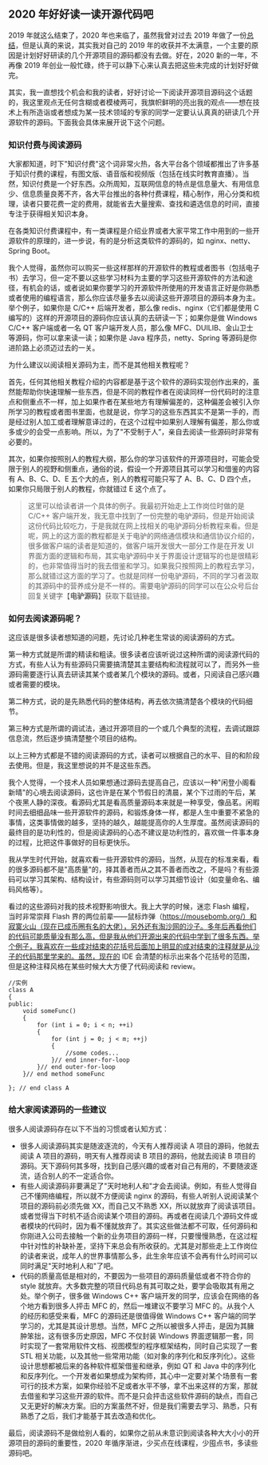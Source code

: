 ## 2020 年好好读一读开源代码吧

2019 年就这么结束了，2020 年也来临了，虽然我曾对过去 2019 年做了一份[总结](http://mp.weixin.qq.com/s?__biz=MzU2MTkwMTE4Nw==&mid=2247488102&idx=1&sn=ab0baea7e8b03c5af56cfcd2c28ea4fc&chksm=fc70e98acb07609ca10302b157d9ee3b555e62b2d17675b2b97b7987523e78a6a0393315ac35&scene=21#wechat_redirect)，但是认真的来说，其实我对自己的 2019 年的收获并不太满意，一个主要的原因是计划好好研读的几个开源项目的源码都没有去做。好在，2020 新的一年，不再像 2019 年创业一般忙碌，终于可以静下心来认真去把这些未完成的计划好好做完。

其实，我一直想找个机会和我的读者，好好讨论一下阅读开源项目源码这个话题的，我这里观点无任何含糊或者模棱两可，我旗帜鲜明的亮出我的观点——想在技术上有所造诣或者想成为某一技术领域的专家的同学一定要认认真真的研读几个开源软件的源码。下面我会具体来展开说下这个问题。

### 知识付费与阅读源码

大家都知道，时下"知识付费"这个词非常火热，各大平台各个领域都推出了许多基于知识付费的课程，有图文版、语音版和视频版（包括在线实时教育直播）。当然，知识付费是一个好东西。众所周知，互联网信息的特点是信息量大、有用信息少、信息质量良莠不齐，各大平台推出的各种付费课程，精心制作，用心分类和梳理，读者只要花费一定的费用，就能省去大量搜索、查找和遴选信息的时间，直接专注于获得相关知识本身。

在各类知识付费课程中，有一类课程是介绍业界或者大家平常工作中用到的一些开源软件的原理的，进一步说，有的是分析这类软件的源码的，如 nginx、netty、Spring Boot。

我个人觉得，虽然你可以购买一些这样那样的开源软件的教程或者图书（包括电子书）去学习，但一定不要以这些学习材料为主要的学习这些开源软件的方法和途径，有机会的话，或者说如果你要学习的开源软件所使用的开发语言正好是你熟悉或者使用的编程语言，那么你应该尽量多去以阅读这些开源项目的源码本身为主。举个例子，如果你是 C/C++ 后端开发者，那么像 redis、nginx（它们都是使用 C 编写的）这样的开源项目的源码你应该认真的去研读一下；如果你是做 Windows C/C++ 客户端或者一名 QT 客户端开发人员，那么像 MFC、DUILIB、金山卫士等源码，你可以拿来读一读；如果你是 Java 程序员，netty、Spring 等源码是你进阶路上必须迈过去的一关。

为什么建议以阅读相关源码为主，而不是其他相关教程呢？

首先，任何其他相关教程介绍的内容都是基于这个软件的源码实现创作出来的，虽然能帮助你快速理解一些东西，但是不同的教程作者在阅读同样一份代码时的注意点和侧重点不一样，加上如果作者在某些地方有理解偏差的，这种偏差会被引入你所学习的教程或者图书里面，也就是说，你学习的这些东西其实不是第一手的，而是经过别人加工或者理解意译过的，在这个过程中如果别人理解有偏差，那么你或多或少的会受一点影响。所以，为了"不受制于人”，亲自去阅读一些源码时非常有必要的。

其次，如果你按照别人的教程大纲，那么你的学习该软件的开源项目时，可能会受限于别人的视野和侧重点，通俗的说，假设一个开源项目其可以学习和借鉴的内容有 A、B、C、D、E 五个大的点，别人的教程可能只写了 A、B、C、D 四个点，如果你只局限于别人的教程，你就错过 E 这个点了。

> 这里可以给读者讲一个具体的例子。我最初开始走上工作岗位时做的是 C/C++ 客户端开发，我无意中找到了一份完整的电驴源码，但是开始阅读这份代码比较吃力，于是我就在网上找相关的电驴源码分析教程来看。但是呢，网上的这方面的教程都是关于电驴的网络通信模块和通信协议介绍的，很多做客户端的读者是知道的，做客户端开发很大一部分工作是在开发 UI 界面方面的逻辑和布局，其实电驴源码中关于界面设计逻辑写的也是很精彩的，也非常值得当时的我去借鉴和学习。如果我只按照网上的教程去学习，那么就错过这方面的学习了。也就是同样一份电驴源码，不同的学习者汲取的其源码中的营养成分是不一样的。需要电驴源码的同学可以在公众号后台回复关键字【**电驴源码**】获取下载链接。

### 如何去阅读源码呢？

这应该是很多读者想知道的问题，先讨论几种老生常谈的阅读源码的方式。

第一种方式就是所谓的精读和粗读。很多读者应该听说过这种所谓的阅读源代码的方式，有些人认为有些源码只需要搞清楚其主要结构和流程就可以了，而另外一些源码需要逐行认真去研读其某个或者某几个模块的源码。或者，只阅读自己感兴趣或者需要的模块。

第二种方式，说的是先熟悉代码的整体结构，再去依次搞清楚各个模块的代码细节。

第三种方式是所谓的调试法，通过开源项目的一个或几个典型的流程，去调试跟踪信息流，然后逐步搞清楚整个项目的结构。

以上三种方式都是不错的阅读源码的方式，读者可以根据自己的水平、目的和阶段去使用。但是，我这里想说的并不是这些东西。

我个人觉得，一个技术人员如果想通过源码去提高自己，应该以一种"闲登小阁看新晴"的心境去阅读源码，这也许是在某个节假日的清晨，某个下过雨的午后，某个夜黑人静的深夜。看源码尤其是看高质量源码本来就是一种享受，像品茗。闲暇时间去细细品味一些开源软件的源码，和锻炼身体一样，都是人生中重要不紧急的事情，这类事情做的越多，坚持的越久，越能提高你的人生厚度。虽然阅读源码的最终目的是功利性的，但是阅读源码的心态不建议是功利性的，喜欢做一件事本身的过程，比把这件事做好的目标更快乐。

我从学生时代开始，就喜欢看一些开源软件的源码，当然，从现在的标准来看，看的很多源码都不是"高质量"的，择其善者而从之其不善者而改之，不是吗？有些源码可以学习其架构、结构设计，有些源码则可以学习其细节设计（如变量命名、编码风格等）。

看过的这些源码对我的技术视野影响很大。我上大学的时候，迷恋 Flash 编程，当时非常崇拜 Flash 界的两位前辈——鼠标炸弹（https://mousebomb.org/）和寂寞火山（现在已成币圈有名的大佬），另外还有淘沙网的沙子。多年后再看他们的代码可能质量没有那么高，但是我从他们开源出来的代码中学到了很多东西。举个例子，我喜欢在一些成对结束的花括号后面加上明显的成对结束的注释就是从沙子的代码那里学来的。虽然，现在的 IDE 会清楚的标示出来各个花括号的范围，但是这种注释风格在某些时候大大方便了代码阅读和 review。

```
//实例
class A
{
public:
	void someFunc()
	{
		for (int i = 0; i < n; ++i)
		{
			for (int j = 0; j < m; ++j)
			{
				//some codes...
			}// end inner-for-loop		
		}// end outer-for-loop
	}// end method someFunc

}; // end class A
```

### 给大家阅读源码的一些建议

很多人阅读源码存在以下不当的习惯或者认知方式：

- 很多人阅读源码其实是随波逐流的，今天有人推荐阅读 A 项目的源码，他就去阅读 A 项目的源码，明天有人推荐阅读 B 项目的源码，他就去阅读 B 项目的源码。天下源码何其多呀，找到自己感兴趣的或者对自己有用的，不要随波逐流，适合别人的不一定适合你。
- 有些人阅读源码非要满足了"天时地利人和"才会去阅读。例如，有些人觉得自己不懂网络编程，所以就不方便阅读 nginx 的源码，有些人听别人说阅读某个项目的源码前必须先做 XX，而自己又不熟悉 XX，所以就放弃了阅读该项目。或者觉得当下时机不适合阅读某个项目的源码。再或者在阅读几个源码文件或者模块的代码时，因为看不懂就放弃了。其实这些做法都不可取，任何源码和你刚进入公司去接触一个新的业务项目的源码一样，只要慢慢熟悉，在这过程中针对性的补缺补差，坚持下来总会有所收获的。尤其是对那些走上工作岗位的读者来说，成年人的世界事情那么多，此生余年应该不会再有什么时间可以同时满足"天时地利人和"了吧。
- 代码的质量高低是相对的，不要因为一些项目的源码质量低或者不符合你的 style 就放弃。大多数完整的项目代码总有其可取之处，要学会吸取其有用之处。举个例子，很多做 Windows C++ 客户端开发的同学，应该会在网络的各个地方看到很多人抨击 MFC 的，然后一堆建议不要学习 MFC 的。从我个人的经历和感受来看，MFC 的源码还是很值得做 Windows C++ 客户端的同学学习的，尤其是其设计思想。当然，MFC 之所以被很多人抨击，是因为其臃肿笨拙，这有很多历史原因，MFC 不仅封装 Windows 界面逻辑那一套，同时实现了一套常用软件文档、视图模型的程序框架结构，同时自己实现了一套 STL 相关功能，以及其他一些常用功能（如对象的序列化和反序列化）。这些设计思想都被后来的各种软件框架借鉴和继承，例如 QT 和 Java 中的序列化和反序列化。一个开发者如果想成为架构师，其心中一定要对某个场景有一套可行的技术方案，如果你经验不足或者水平不够，拿不出来这样的方案，那就去借鉴和学习这些开源的软件。而不是只会抨击这些软件源码的缺点，而自己又无更好的解决方案。旧的方案虽然不好，但是我们需要去学习、熟悉，只有熟悉了之后，我们才能基于其去改造和优化。

最后，阅读源码不是做给别人看的，如果你之前从未意识到阅读各种大大小小的开源项目的源码的重要性，2020 年循序渐进，少买点在线课程，少囤点书，多读些源码吧。
